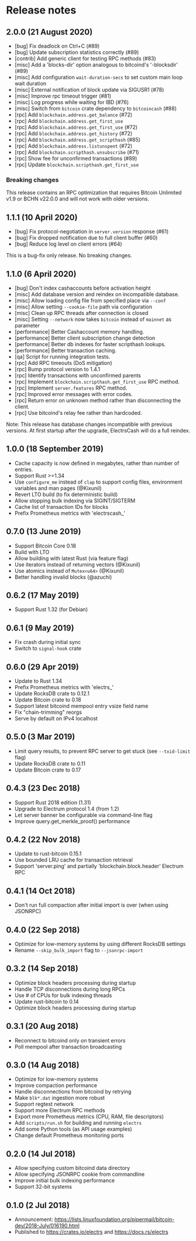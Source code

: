 # Release notes

## 2.0.0 (21 August 2020)
* [bug] Fix deadlock on Ctrl+C (#89)
* [bug] Update subscription statistics correctly (#89)
* [contrib] Add generic client for testing RPC methods (#83)
* [misc] Add a 'blocks-dir' option analogous to bitcoind's '-blocksdir' (#89)
* [misc] Add configuration `wait-duration-secs` to set custom main loop wait duration
* [misc] External notification of block update via SIGUSR1 (#78)
* [misc] Improve rpc timeout trigger (#81)
* [misc] Log progress while waiting for IBD (#76)
* [misc] Switch from `bitcoin` crate dependency to `bitcoincash` (#88)
* [rpc] Add `blockchain.address.get_balance` (#72)
* [rpc] Add `blockchain.address.get_first_use`
* [rpc] Add `blockchain.address.get_first_use` (#72)
* [rpc] Add `blockchain.address.get_history` (#72)
* [rpc] Add `blockchain.address.get_scripthash` (#85)
* [rpc] Add `blockchain.address.listunspent` (#72)
* [rpc] Add `blockchain.scripthash.unsubscribe` (#71)
* [rpc] Show fee for unconfirmed transactions (#89)
* [rpc] Update `blockchain.scripthash.get_first_use`

### Breaking changes

This release contains an RPC optimization that requires Bitcoin Unlimited v1.9
or BCHN v22.0.0 and will not work with older versions.

## 1.1.1 (10 April 2020)
* [bug] Fix protocol-negotiation in `server.version` response (#61)
* [bug] Fix dropped notification due to full client buffer (#60)
* [bug] Reduce log level on client errors (#64)

This is a bug-fix only release. No breaking changes.

## 1.1.0 (6 April 2020)
* [bug] Don't index cashaccounts before activation height
* [misc] Add database version and reindex on incompatible database.
* [misc] Allow loading config file from specified place via `--conf`
* [misc] Allow setting `--cookie-file` path via configuration
* [misc] Clean up RPC threads after connection is closed
* [misc] Setting `--network` now takes `bitcoin` instead of `mainnet` as parameter
* [performance] Better Cashaccount memory handling.
* [performance] Better client subscription change detection
* [performance] Better db indexes for faster scripthash lookups.
* [performance] Better transaction caching.
* [qa] Script for running integration tests.
* [rpc] Add RPC timeouts (DoS mitigation)
* [rpc] Bump protocol version to 1.4.1
* [rpc] Identify transactions with unconfirmed parents
* [rpc] Implement `blockchain.scripthash.get_first_use` RPC method.
* [rpc] Implement `server.features` RPC method.
* [rpc] Improved error messages with error codes.
* [rpc] Return error on unknown method rather than disconnecting the client.
* [rpc] Use bitcoind's relay fee rather than hardcoded.

Note: This release has database changes incompatible with previous versions.
At first startup after the upgrade, ElectrsCash will do a full reindex.

## 1.0.0 (18 September 2019)

* Cache capacity is now defined in megabytes, rather than number of entries.
* Support Rust >=1.34
* Use `configure_me` instead of `clap` to support config files, environment variables and man pages (@Kixunil)
* Revert LTO build (to fix deterministic build)
* Allow stopping bulk indexing via SIGINT/SIGTERM
* Cache list of transaction IDs for blocks
* Prefix Prometheus metrics with 'electrscash_'

## 0.7.0 (13 June 2019)

* Support Bitcoin Core 0.18
* Build with LTO
* Allow building with latest Rust (via feature flag)
* Use iterators instead of returning vectors (@Kixunil)
* Use atomics instead of `Mutex<u64>` (@Kixunil)
* Better handling invalid blocks (@azuchi)

## 0.6.2 (17 May 2019)

* Support Rust 1.32 (for Debian)

## 0.6.1 (9 May 2019)

* Fix crash during initial sync
* Switch to `signal-hook` crate

## 0.6.0 (29 Apr 2019)

* Update to Rust 1.34
* Prefix Prometheus metrics with 'electrs_'
* Update RocksDB crate to 0.12.1
* Update Bitcoin crate to 0.18
* Support latest bitcoind mempool entry vsize field name
* Fix "chain-trimming" reorgs
* Serve by default on IPv4 localhost

## 0.5.0 (3 Mar 2019)

* Limit query results, to prevent RPC server to get stuck (see `--txid-limit` flag)
* Update RocksDB crate to 0.11
* Update Bitcoin crate to 0.17

## 0.4.3 (23 Dec 2018)

* Support Rust 2018 edition (1.31)
* Upgrade to Electrum protocol 1.4 (from 1.2)
* Let server banner be configurable via command-line flag
* Improve query.get_merkle_proof() performance

## 0.4.2 (22 Nov 2018)

* Update to rust-bitcoin 0.15.1
* Use bounded LRU cache for transaction retrieval
* Support 'server.ping' and partially 'blockchain.block.header' Electrum RPC

## 0.4.1 (14 Oct 2018)

* Don't run full compaction after initial import is over (when using JSONRPC)

## 0.4.0 (22 Sep 2018)

* Optimize for low-memory systems by using different RocksDB settings
* Rename `--skip_bulk_import` flag to `--jsonrpc-import`

## 0.3.2 (14 Sep 2018)

* Optimize block headers processing during startup
* Handle TCP disconnections during long RPCs
* Use # of CPUs for bulk indexing threads
* Update rust-bitcoin to 0.14
* Optimize block headers processing during startup


## 0.3.1 (20 Aug 2018)

* Reconnect to bitcoind only on transient errors
* Poll mempool after transaction broadcasting

## 0.3.0 (14 Aug 2018)

* Optimize for low-memory systems
* Improve compaction performance
* Handle disconnections from bitcoind by retrying
* Make `blk*.dat` ingestion more robust
* Support regtest network
* Support more Electrum RPC methods
* Export more Prometheus metrics (CPU, RAM, file descriptors)
* Add `scripts/run.sh` for building and running `electrs`
* Add some Python tools (as API usage examples)
* Change default Prometheus monitoring ports

## 0.2.0 (14 Jul 2018)

* Allow specifying custom bitcoind data directory
* Allow specifying JSONRPC cookie from commandline
* Improve initial bulk indexing performance
* Support 32-bit systems

## 0.1.0 (2 Jul 2018)

* Announcement: https://lists.linuxfoundation.org/pipermail/bitcoin-dev/2018-July/016190.html
* Published to https://crates.io/electrs and https://docs.rs/electrs
